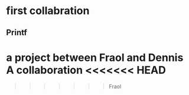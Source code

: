**first collabration**
======================
Printf
-------------------------
a project between Fraol and Dennis
A collaboration
<<<<<<< HEAD
=======

>>>>>>> Fraol
